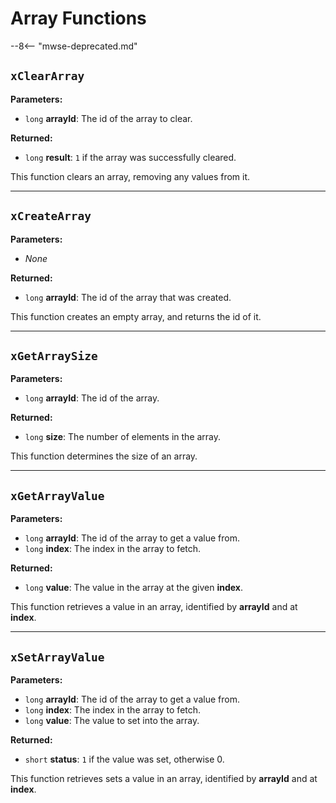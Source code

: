 # Array Functions

--8<-- "mwse-deprecated.md"


## `xClearArray`

**Parameters:**

- ``long`` **arrayId**: The id of the array to clear.

**Returned:**

- ``long`` **result**: `1` if the array was successfully cleared.

This function clears an array, removing any values from it.


***

## `xCreateArray`

**Parameters:**

- *None*

**Returned:**

- ``long`` **arrayId**: The id of the array that was created.

This function creates an empty array, and returns the id of it.


***

## `xGetArraySize`

**Parameters:**

- ``long`` **arrayId**: The id of the array.

**Returned:**

- ``long`` **size**: The number of elements in the array.

This function determines the size of an array.


***

## `xGetArrayValue`

**Parameters:**

- ``long`` **arrayId**: The id of the array to get a value from.
- ``long`` **index**: The index in the array to fetch.

**Returned:**

- ``long`` **value**: The value in the array at the given **index**.

This function retrieves a value in an array, identified by **arrayId** and at **index**.


***

## `xSetArrayValue`

**Parameters:**

- ``long`` **arrayId**: The id of the array to get a value from.
- ``long`` **index**: The index in the array to fetch.
- ``long`` **value**: The value to set into the array.

**Returned:**

- ``short`` **status**: `1` if the value was set, otherwise 0.

This function retrieves sets a value in an array, identified by **arrayId** and at **index**.